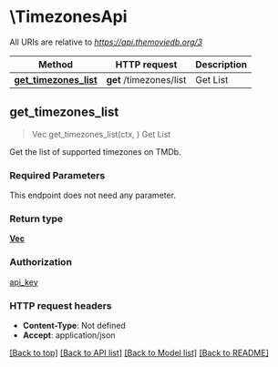 # \TimezonesApi

All URIs are relative to *https://api.themoviedb.org/3*

Method | HTTP request | Description
------------- | ------------- | -------------
[**get_timezones_list**](TimezonesApi.md#get_timezones_list) | **get** /timezones/list | Get List



## get_timezones_list

> Vec<Value> get_timezones_list(ctx, )
Get List

Get the list of supported timezones on TMDb.

### Required Parameters

This endpoint does not need any parameter.

### Return type

[**Vec<Value>**](Value.md)

### Authorization

[api_key](../README.md#api_key)

### HTTP request headers

- **Content-Type**: Not defined
- **Accept**: application/json

[[Back to top]](#) [[Back to API list]](../README.md#documentation-for-api-endpoints) [[Back to Model list]](../README.md#documentation-for-models) [[Back to README]](../README.md)
